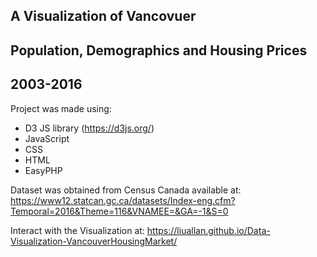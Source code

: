 ## A Visualization of Vancovuer
## Population, Demographics and Housing Prices
## 2003-2016


Project was made using:

- D3 JS library (https://d3js.org/)
- JavaScript
- CSS
- HTML
- EasyPHP

Dataset was obtained from Census Canada available at: https://www12.statcan.gc.ca/datasets/Index-eng.cfm?Temporal=2016&Theme=116&VNAMEE=&GA=-1&S=0

Interact with the Visualization at: https://liuallan.github.io/Data-Visualization-VancouverHousingMarket/
